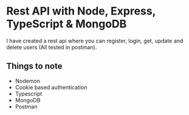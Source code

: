 # Rest API with Node, Express, TypeScript & MongoDB

I have created a rest api where you can register, login, get, update and delete users (All tested in postman).

## Things to note

- Nodemon
- Cookie based authentication
- Typescript
- MongoDB
- Postman

